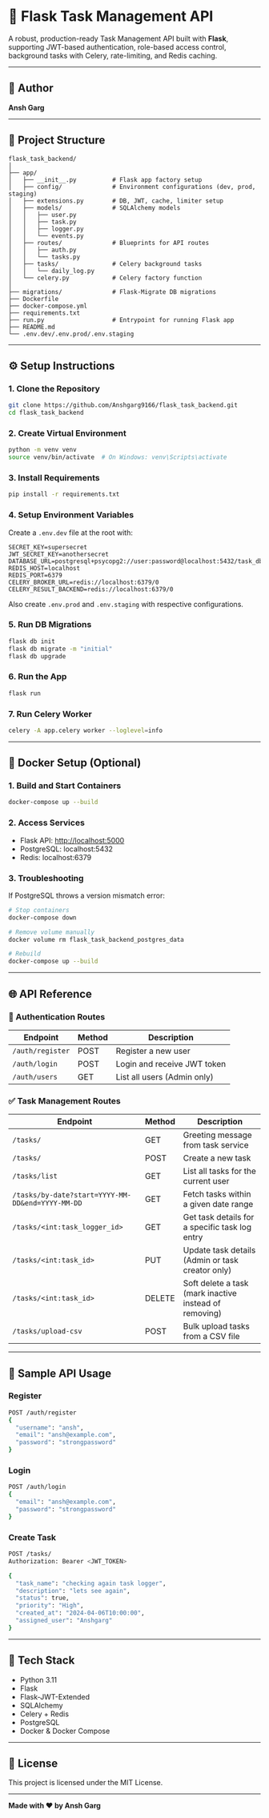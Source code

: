 # 📝 Flask Task Management API

A robust, production-ready Task Management API built with **Flask**, supporting JWT-based authentication, role-based access control, background tasks with Celery, rate-limiting, and Redis caching.

---

## 👤 Author

**Ansh Garg**

---

## 📁 Project Structure

```
flask_task_backend/
│
├── app/
│   ├── __init__.py          # Flask app factory setup
│   ├── config/              # Environment configurations (dev, prod, staging)
│   ├── extensions.py        # DB, JWT, cache, limiter setup
│   ├── models/              # SQLAlchemy models
│   │   ├── user.py
│   │   ├── task.py
│   │   ├── logger.py
│   │   └── events.py
│   ├── routes/              # Blueprints for API routes
│   │   ├── auth.py
│   │   └── tasks.py
│   ├── tasks/               # Celery background tasks
│   │   └── daily_log.py
│   └── celery.py            # Celery factory function
│
├── migrations/              # Flask-Migrate DB migrations
├── Dockerfile
├── docker-compose.yml
├── requirements.txt
├── run.py                   # Entrypoint for running Flask app
├── README.md
└── .env.dev/.env.prod/.env.staging
```

---

## ⚙️ Setup Instructions

### 1. Clone the Repository

```bash
git clone https://github.com/Anshgarg9166/flask_task_backend.git
cd flask_task_backend
```

### 2. Create Virtual Environment

```bash
python -m venv venv
source venv/bin/activate  # On Windows: venv\Scripts\activate
```

### 3. Install Requirements

```bash
pip install -r requirements.txt
```

### 4. Setup Environment Variables

Create a `.env.dev` file at the root with:

```env
SECRET_KEY=supersecret
JWT_SECRET_KEY=anothersecret
DATABASE_URL=postgresql+psycopg2://user:password@localhost:5432/task_db
REDIS_HOST=localhost
REDIS_PORT=6379
CELERY_BROKER_URL=redis://localhost:6379/0
CELERY_RESULT_BACKEND=redis://localhost:6379/0
```

Also create `.env.prod` and `.env.staging` with respective configurations.

### 5. Run DB Migrations

```bash
flask db init
flask db migrate -m "initial"
flask db upgrade
```

### 6. Run the App

```bash
flask run
```

### 7. Run Celery Worker

```bash
celery -A app.celery worker --loglevel=info
```

---

## 🐳 Docker Setup (Optional)

### 1. Build and Start Containers

```bash
docker-compose up --build
```

### 2. Access Services

- Flask API: [http://localhost:5000](http://localhost:5000)
- PostgreSQL: localhost:5432
- Redis: localhost:6379

### 3. Troubleshooting

If PostgreSQL throws a version mismatch error:

```bash
# Stop containers
docker-compose down

# Remove volume manually
docker volume rm flask_task_backend_postgres_data

# Rebuild
docker-compose up --build
```

---

## 🌐 API Reference

### 🔐 Authentication Routes

| Endpoint         | Method | Description                 |
| ---------------- | ------ | --------------------------- |
| `/auth/register` | POST   | Register a new user         |
| `/auth/login`    | POST   | Login and receive JWT token |
| `/auth/users`    | GET    | List all users (Admin only) |

### ✅ Task Management Routes

| Endpoint                                         | Method | Description                                            |
| ------------------------------------------------ | ------ | ------------------------------------------------------ |
| `/tasks/`                                        | GET    | Greeting message from task service                     |
| `/tasks/`                                        | POST   | Create a new task                                      |
| `/tasks/list`                                    | GET    | List all tasks for the current user                    |
| `/tasks/by-date?start=YYYY-MM-DD&end=YYYY-MM-DD` | GET    | Fetch tasks within a given date range                  |
| `/tasks/<int:task_logger_id>`                    | GET    | Get task details for a specific task log entry         |
| `/tasks/<int:task_id>`                           | PUT    | Update task details (Admin or task creator only)       |
| `/tasks/<int:task_id>`                           | DELETE | Soft delete a task (mark inactive instead of removing) |
| `/tasks/upload-csv`                              | POST   | Bulk upload tasks from a CSV file                      |

---

## 🧪 Sample API Usage

### Register

```bash
POST /auth/register
{
  "username": "ansh",
  "email": "ansh@example.com",
  "password": "strongpassword"
}
```

### Login

```bash
POST /auth/login
{
  "email": "ansh@example.com",
  "password": "strongpassword"
}
```

### Create Task

```bash
POST /tasks/
Authorization: Bearer <JWT_TOKEN>

{
  "task_name": "checking again task logger",
  "description": "lets see again",
  "status": true,
  "priority": "High",
  "created_at": "2024-04-06T10:00:00",
  "assigned_user": "Anshgarg"
}

```

---

## 📌 Tech Stack

- Python 3.11
- Flask
- Flask-JWT-Extended
- SQLAlchemy
- Celery + Redis
- PostgreSQL
- Docker & Docker Compose

---

## 📄 License

This project is licensed under the MIT License.

---

**Made with ❤️ by Ansh Garg**

